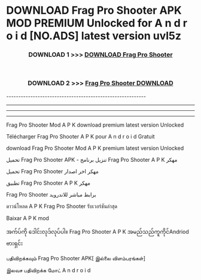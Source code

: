 # DOWNLOAD Frag Pro Shooter  APK MOD PREMIUM Unlocked for A n d r o i d [NO.ADS] latest version uvl5z 



<div align="center">

<h3>DOWNLOAD 1 >>> <a href="https://getmod2.web.app/?judul=Frag Pro Shooter ">DOWNLOAD Frag Pro Shooter </a></h3><br>

<h3>DOWNLOAD 2 >>> <a href="https://getmod2.web.app/?judul=Frag Pro Shooter ">Frag Pro Shooter  DOWNLOAD </a></h3>

</div>
----------------------------------------------------------

----------------------------------------------------------

----------------------------------------------------------

----------------------------------------------------------

Frag Pro Shooter  Mod A P K download premium latest version Unlocked

Télécharger Frag Pro Shooter  A P K pour A n d r o i d Gratuit

download Frag Pro Shooter  Mod A P K premium latest version Unlocked

تحميل Frag Pro Shooter  APK - تنزيل برنامج Frag Pro Shooter  A P K مهكر

تحميل Frag Pro Shooter  مهكر اخر اصدار

تطبيق Frag Pro Shooter  A P K مهكر

Frag Pro Shooter  برابط مباشر للاندرويد

ดาวน์โหลด A P K Frag Pro Shooter  รับเวอร์ชันล่าสุด

Baixar A P K mod

အက်ပ်ကို ဒေါင်းလုဒ်လုပ်ပါ။ Frag Pro Shooter  A P K အမည်သည်ကူကိုင်Andriod ဗားရှင်း

பதிவிறக்கவும் Frag Pro Shooter  APK[ இல்லை விளம்பரங்கள்] 
 
இலவச பதிவிறக்க மோட் A n d r o i d




